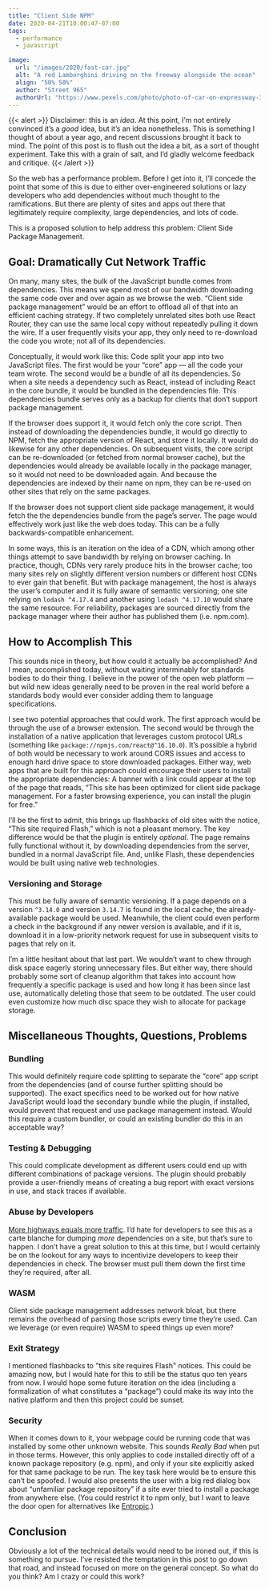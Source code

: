 ```yaml
---
title: "Client Side NPM"
date: 2020-04-21T10:00:47-07:00
tags:
  - performance
  - javascript

image:
  url: "/images/2020/fast-car.jpg"
  alt: "A red Lamborghini driving on the freeway alongside the ocean"
  align: "50% 50%"
  author: "Street 965"
  authorUrl: "https://www.pexels.com/photo/photo-of-car-on-expressway-3422964/"
---
```



{{< alert >}}
Disclaimer: this is an _idea_.
At this point, I’m not entirely convinced it’s a _good_ idea, but it’s an idea nonetheless.
This is something I thought of about a year ago, and recent discussions brought it back to mind.
The point of this post is to flush out the idea a bit, as a sort of thought experiment.
Take this with a grain of salt, and I’d gladly welcome feedback and critique.
{{< /alert >}}

So the web has a performance problem.
Before I get into it, I’ll concede the point that some of this is due to either over-engineered solutions or lazy developers who add dependencies without much thought to the ramifications.
But there are plenty of sites and apps out there that legitimately require complexity, large dependencies, and lots of code.

This is a proposed solution to help address this problem: Client Side Package Management.

## Goal: Dramatically Cut Network Traffic

On many, many sites, the bulk of the JavaScript bundle comes from dependencies.
This means we spend most of our bandwidth downloading the same code over and over again as we browse the web.
“Client side package management” would be an effort to offload all of that into an efficient caching strategy.
If two completely unrelated sites both use React Router, they can use the same local copy without repeatedly pulling it down the wire.
If a user frequently visits your app, they only need to re-download the code you wrote; not all of its dependencies.

Conceptually, it would work like this:
Code split your app into two JavaScript files. The first would be your “core” app — all the code your team wrote. The second would be a bundle of all its dependencies.
So when a site needs a dependency such as React, instead of including React in the core bundle, it would be bundled in the dependencies file.
This dependencies bundle serves only as a backup for clients that don’t support package management.

If the browser does support it, it would fetch only the core script.
Then instead of downloading the dependencies bundle, it would go directly to NPM, fetch the appropriate version of React, and store it locally.
It would do likewise for any other dependencies.
On subsequent visits, the core script can be re-downloaded (or fetched from normal browser cache), but the dependencies would already be available locally in the package manager, so it would not need to be downloaded again.
And because the dependencies are indexed by their name on npm, they can be re-used on other sites that rely on the same packages.

If the browser does not support client side package management, it would fetch the the dependencies bundle from the page’s server.
The page would effectively work just like the web does today.
This can be a fully backwards-compatible enhancement.

In some ways, this is an iteration on the idea of a CDN, which among other things attempt to save bandwidth by relying on browser caching.
In practice, though, CDNs very rarely produce hits in the browser cache;
too many sites rely on slightly different version numbers or different host CDNs to ever gain that benefit.
But with package management, the host is always the user’s computer and it is fully aware of semantic versioning;
one site relying on `lodash ^4.17.4` and another using `lodash ^4.17.10` would share the same resource.
For reliability, packages are sourced directly from the package manager where their author has published them (i.e. npm.com).

## How to Accomplish This

This sounds nice in theory, but how could it actually be accomplished? And I mean, accomplished today, without waiting interminably for standards bodies to do their thing. I believe in the power of the open web platform — but wild new ideas generally need to be proven in the real world before a standards body would ever consider adding them to language specifications.

I see two potential approaches that could work.
The first approach would be through the use of a browser extension.
The second would be through the installation of a native application that leverages custom protocol URLs (something like `package://npmjs.com/react@^16.10.0`).
It’s possible a hybrid of both would be necessary to work around CORS issues and access to enough hard drive space to store downloaded packages.
Either way, web apps that are built for this approach could encourage their users to install the appropriate dependencies:
A banner with a link could appear at the top of the page that reads,
“This site has been optimized for client side package management. For a faster browsing experience, you can install the plugin for free.”

I’ll be the first to admit, this brings up flashbacks of old sites with the notice, “This site required Flash,” which is not a pleasant memory.
The key difference would be that the plugin is entirely _optional_.
The page remains fully functional without it, by downloading dependencies from the server, bundled in a normal JavaScript file.
And, unlike Flash, these dependencies would be built using native web technologies.

### Versioning and Storage

This must be fully aware of semantic versioning.
If a page depends on a version `^3.14.0` and version `3.14.7` is found in the local cache, the already-available package would be used.
Meanwhile, the client could even perform a check in the background if any newer version is available, and if it is, download it in a low-priority network request for use in subsequent visits to pages that rely on it.

I’m a little hesitant about that last part.
We wouldn’t want to chew through disk space eagerly storing unnecessary files.
But either way, there should probably some sort of cleanup algorithm that takes into account how frequently a specific package is used and how long it has been since last use, automatically deleting those that seem to be outdated.
The user could even customize how much disc space they wish to allocate for package storage.

## Miscellaneous Thoughts, Questions, Problems

### Bundling
This would definitely require code splitting to separate the “core” app script from the dependencies (and of course further splitting should be supported).
The exact specifics need to be worked out for how native JavaScript would load the secondary bundle while the plugin, if installed, would prevent that request and use package management instead.
Would this require a custom bundler, or could an existing bundler do this in an acceptable way?

### Testing & Debugging
This could complicate development as different users could end up with different combinations of package versions.
The plugin should probably provide a user-friendly means of creating a bug report with exact versions in use, and stack traces if available.

### Abuse by Developers
[More highways equals more traffic](https://usa.streetsblog.org/2017/06/21/the-science-is-clear-more-highways-equals-more-traffic-why-are-dots-still-ignoring-it/).
I’d hate for developers to see this as a carte blanche for dumping _more_ dependencies on a site, but that’s sure to happen.
I don’t have a great solution to this at this time, but I would certainly be on the lookout for any ways to incentivize developers to keep their dependencies in check.
The browser must pull them down the first time they’re required, after all.

### WASM
Client side package management addresses network bloat, but there remains the overhead of parsing those scripts every time they’re used.
Can we leverage (or even require) WASM to speed things up even more?

### Exit Strategy
I mentioned flashbacks to "this site requires Flash" notices.
This could be amazing now, but I would hate for this to still be the status quo ten years from now.
I would hope some future iteration on the idea (including a formalization of what constitutes a “package”) could make its way into the native platform and then this project could be sunset.

### Security
When it comes down to it, your webpage could be running code that was installed by some other unknown website.
This sounds _Really Bad_ when put in those terms.
However, this only applies to code installed directly off of a known package repository (e.g. npm), and only if your site explicitly asked for that same package to be run.
The key task here would be to ensure this can’t be spoofed.
I would also presents the user with a big red dialog box about “unfamiliar package repository” if a site ever tried to install a package from anywhere else.
(You could restrict it to npm only, but I want to leave the door open for alternatives like [Entropic](https://www.entropic.dev/).)

## Conclusion

Obviously a lot of the technical details would need to be ironed out, if this is something to pursue.
I’ve resisted the temptation in this post to go down that road, and instead focused on more on the general concept.
So what do you think?
Am I crazy or could this work?
